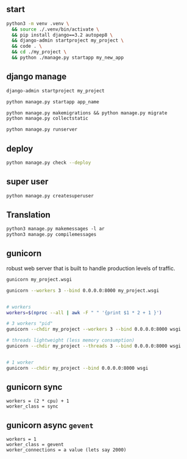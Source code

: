 ## start
```sh
python3 -m venv .venv \
  && source ./.venv/bin/activate \
  && pip install django==3.2 autopep8 \
  && django-admin startproject my_project \
  && code . \
  && cd ./my_project \
  && python ./manage.py startapp my_new_app
```


## django manage
```txt
django-admin startproject my_project

python manage.py startapp app_name

python manage.py makemigrations && python manage.py migrate
python manage.py collectstatic

python manage.py runserver
```


## deploy
```bash
python manage.py check --deploy
```


## super user
```txt
python manage.py createsuperuser
```


## Translation
```txt
python3 manage.py makemessages -l ar
python3 manage.py compilemessages
```


## gunicorn
robust web server that is built to handle production levels of traffic.
```bash
gunicorn my_project.wsgi

gunicorn --workers 3 --bind 0.0.0.0:8000 my_project.wsgi


# workers
workers=$(nproc --all | awk -F " " '{print $1 * 2 + 1 }')

# 3 workers "pid"
gunicorn --chdir my_project --workers 3 --bind 0.0.0.0:8000 wsgi

# threads lightweight (less memory consumption)
gunicorn --chdir my_project --threads 3 --bind 0.0.0.0:8000 wsgi


# 1 worker
gunicorn --chdir my_project --bind 0.0.0.0:8000 wsgi
```


## gunicorn sync
```text
workers = (2 * cpu) + 1
worker_class = sync
```

## gunicorn async `gevent`
```text
workers = 1
worker_class = gevent
worker_connections = a value (lets say 2000)
```
